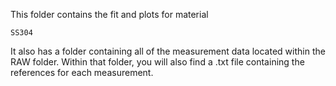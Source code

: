 This folder contains the fit and plots for material 
```
SS304
```

It also has a folder containing all of the measurement data located within the RAW folder. Within that folder, you will also find a .txt file containing the references for each measurement.